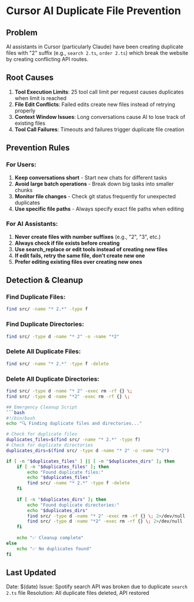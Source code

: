 # Cursor AI Duplicate File Prevention

## Problem
AI assistants in Cursor (particularly Claude) have been creating duplicate files with "2" suffix (e.g., `search 2.ts`, `order 2.ts`) which break the website by creating conflicting API routes.

## Root Causes
1. **Tool Execution Limits**: 25 tool call limit per request causes duplicates when limit is reached
2. **File Edit Conflicts**: Failed edits create new files instead of retrying properly
3. **Context Window Issues**: Long conversations cause AI to lose track of existing files
4. **Tool Call Failures**: Timeouts and failures trigger duplicate file creation

## Prevention Rules

### For Users:
1. **Keep conversations short** - Start new chats for different tasks
2. **Avoid large batch operations** - Break down big tasks into smaller chunks
3. **Monitor file changes** - Check git status frequently for unexpected duplicates
4. **Use specific file paths** - Always specify exact file paths when editing

### For AI Assistants:
1. **Never create files with number suffixes** (e.g., "2", "3", etc.)
2. **Always check if file exists before creating**
3. **Use search_replace or edit tools instead of creating new files**
4. **If edit fails, retry the same file, don't create new one**
5. **Prefer editing existing files over creating new ones**

## Detection & Cleanup

### Find Duplicate Files:
```bash
find src/ -name "* 2.*" -type f
```

### Find Duplicate Directories:
```bash
find src/ -type d -name "* 2" -o -name "*2"
```

### Delete All Duplicate Files:
```bash
find src/ -name "* 2.*" -type f -delete
```

### Delete All Duplicate Directories:
```bash
find src/ -type d -name "* 2" -exec rm -rf {} \;
find src/ -type d -name "*2" -exec rm -rf {} \;

## Emergency Cleanup Script
```bash
#!/bin/bash
echo "🔍 Finding duplicate files and directories..."

# Check for duplicate files
duplicates_files=$(find src/ -name "* 2.*" -type f)
# Check for duplicate directories  
duplicates_dirs=$(find src/ -type d -name "* 2" -o -name "*2")

if [ -n "$duplicates_files" ] || [ -n "$duplicates_dirs" ]; then
    if [ -n "$duplicates_files" ]; then
        echo "Found duplicate files:"
        echo "$duplicates_files"
        find src/ -name "* 2.*" -type f -delete
    fi
    
    if [ -n "$duplicates_dirs" ]; then
        echo "Found duplicate directories:"
        echo "$duplicates_dirs"
        find src/ -type d -name "* 2" -exec rm -rf {} \; 2>/dev/null
        find src/ -type d -name "*2" -exec rm -rf {} \; 2>/dev/null
    fi
    
    echo "✅ Cleanup complete"
else
    echo "✅ No duplicates found"
fi
```

## Last Updated
Date: $(date)
Issue: Spotify search API was broken due to duplicate `search 2.ts` file
Resolution: All duplicate files deleted, API restored
